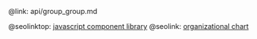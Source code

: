 @link: api/group_group.md

@seolinktop: [javascript component library](https://webix.com)
@seolink: [organizational chart](https://webix.com/widget/organogram/)